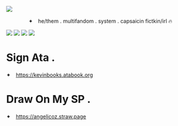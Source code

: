 ![](https://litter.catbox.moe/pkjvo7.png)
<p align="center"

✦　he/them . multifandom . system . capsaicin fictkin/irl 🔥

![](https://64.media.tumblr.com/48022709f540f1c0db423c456ce8dca9/0e767f0ebee3a2e3-10/s250x400/691c38335500a4dc317bdafa4d2b5f68aaea6bba.gifv) ![](https://64.media.tumblr.com/0d7a92258b2f0ee79649d295be559654/0e767f0ebee3a2e3-92/s250x400/dba8cccdcd2ee5b8c12035ca68c7b067077a0758.gifv) ![](https://64.media.tumblr.com/9dbe5270b4772aff8617f0f5116dc098/0e767f0ebee3a2e3-dc/s250x400/40aff0b668e195afc8e6b96555e518dc25d98ccf.gifv) ![](https://64.media.tumblr.com/d8911210be1f7bdc84fc6dae332c4cc4/0e767f0ebee3a2e3-b2/s250x400/e41c9a6be6f8375653b62c9d48eb50d8ff0fae17.gifv)
<p align="center"

***

# Sign Ata .
✦　https://kevinbooks.atabook.org

# Draw On My SP .
✦　https://angelicoz.straw.page
